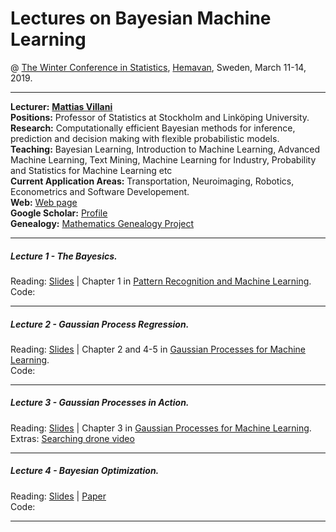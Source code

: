 # Lectures on Bayesian Machine Learning
@ [The Winter Conference in Statistics](https://www.umu.se/en/winter-conference-in-statistics-2019/), [Hemavan](https://www.google.com/maps/place/920+66+Hemavan/@65.902074,6.1270886,5z/data=!4m5!3m4!1s0x4676882066e6040b:0xd2ce47df9c5d9884!8m2!3d65.814906!4d15.0876887), Sweden, March 11-14, 2019.



---

**Lecturer:** [**Mattias Villani**](https://www.mattiasvillani.com/) \
**Positions:** Professor of Statistics at Stockholm and Linköping University.\
**Research:** Computationally efficient Bayesian methods for inference, prediction and decision making with flexible probabilistic models. \
**Teaching:** Bayesian Learning, Introduction to Machine Learning, Advanced Machine Learning, Text Mining, Machine Learning for Industry, Probability and Statistics for Machine Learning etc \
**Current Application Areas:** Transportation, Neuroimaging, Robotics, Econometrics and Software Developement. \
**Web:** [Web page](https://www.mattiasvillani.com/) \
**Google Scholar:** [Profile](https://scholar.google.se/citations?user=lyW8fWYAAAAJ&hl=sv) \
**Genealogy:** [Mathematics Genealogy Project](https://www.genealogy.math.ndsu.nodak.edu/id.php?id=104187) 

---

##### Lecture 1 - The Bayesics.

Reading: [Slides](SLIDES) | Chapter 1 in [Pattern Recognition and Machine Learning](https://www.springer.com/us/book/9780387310732). \
Code: 

---

##### Lecture 2 - Gaussian Process Regression. 

Reading: [Slides](SLIDES) | Chapter 2 and 4-5 in [Gaussian Processes for Machine Learning](http://www.gaussianprocess.org/gpml/chapters/RW.pdf). \
Code: 

---

##### Lecture 3 - Gaussian Processes in Action. 

Reading: [Slides](SLIDES) | Chapter 3 in [Gaussian Processes for Machine Learning](http://www.gaussianprocess.org/gpml/chapters/RW.pdf). \
Extras: [Searching drone video](https://www.youtube.com/watch?v=Ok3CE314mSQ)

---

##### Lecture 4 - Bayesian Optimization. 

Reading: [Slides](SLIDES)  |  [Paper](https://arxiv.org/pdf/1206.2944.pdf) \
Code: 

---


